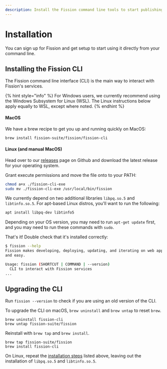 ```yaml
---
description: Install the Fission command line tools to start publishing from your desktop
---
```


# Installation

You can sign up for Fission and get setup to start using it directly from your command line.

## Installing the Fission CLI

The Fission command line interface \(CLI\) is the main way to interact with Fission's services.

{% hint style="info" %}
For Windows users, we currently recommend using the Windows Subsystem for Linux \(WSL\). The Linux instructions below apply equally to WSL, except where noted.
{% endhint %}

#### MacOS

We have a brew recipe to get you up and running quickly on MacOS:

```bash
brew install fission-suite/fission/fission-cli
```

#### Linux \(and manual MacOS\)

Head over to our [releases](https://github.com/fission-suite/fission/releases) page on Github and download the latest release for your operating system.

Grant execute permissions and move the file onto to your PATH:

```bash
chmod a+x ./fission-cli-exe
sudo mv ./fission-cli-exe /usr/local/bin/fission
```

We currently depend on two additional libraries `libpq.so.5` and `libtinfo.so.5`. For apt-based Linux distros, you'll want to run the following:

```bash
apt install libpq-dev libtinfo5
```

Depending on your OS version, you may need to run `apt-get update` first, and you may need to run these commands with `sudo`.

That's it! Double check that it's installed correctly:

```bash
$ fission --help
Fission makes developing, deploying, updating, and iterating on web apps quick
and easy.

Usage: fission (SHORTCUT | COMMAND | --version)
  CLI to interact with Fission services
...
```

## Upgrading the CLI

Run `fission --version` to check if you are using an old version of the CLI.

To upgrade the CLI on macOS, `brew uninstall` and `brew untap` to reset `brew`.

```text
brew uninstall fission-cli
brew untap fission-suite/fission
```

Reinstall with `brew tap` and `brew install`.

```text
brew tap fission-suite/fission
brew install fission-cli
```

On Linux, repeat the [installation steps](installation.md#installing-the-fission-cli) listed above, leaving out the installation of `libpq.so.5` and `libtinfo.so.5`.


